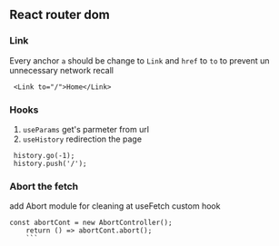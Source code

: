 ## React router dom

### Link

Every anchor `a` should be change to `Link` and `href` to `to` to prevent un unnecessary network recall

```
 <Link to="/">Home</Link>
```

### Hooks

1. `useParams` get's parmeter from url
2. `useHistory` redirection the page

```
 history.go(-1);
 history.push('/');
```

### Abort the fetch

add Abort module for cleaning at useFetch custom hook

````
const abortCont = new AbortController();
    return () => abortCont.abort();
	```
````
